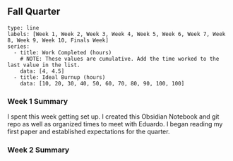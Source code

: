 ## Fall Quarter

```chart
type: line
labels: [Week 1, Week 2, Week 3, Week 4, Week 5, Week 6, Week 7, Week 8, Week 9, Week 10, Finals Week]
series:
  - title: Work Completed (hours)
    # NOTE: These values are cumulative. Add the time worked to the last value in the list.
    data: [4, 4.5]
  - title: Ideal Burnup (hours)
    data: [10, 20, 30, 40, 50, 60, 70, 80, 90, 100, 100]
```

### Week 1 Summary

I spent this week getting set up. I created this Obsidian Notebook and git repo as well as organized times to meet with Eduardo. I began reading my first paper and established expectations for the quarter.
### Week 2 Summary

